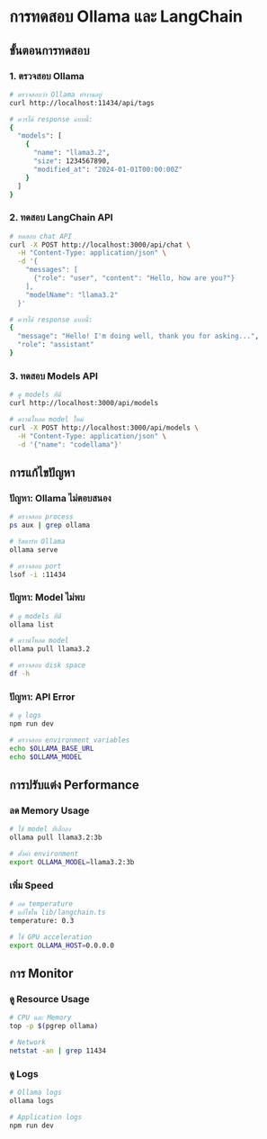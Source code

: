 # การทดสอบ Ollama และ LangChain

## ขั้นตอนการทดสอบ

### 1. ตรวจสอบ Ollama

```bash
# ตรวจสอบว่า Ollama ทำงานอยู่
curl http://localhost:11434/api/tags

# ควรได้ response แบบนี้:
{
  "models": [
    {
      "name": "llama3.2",
      "size": 1234567890,
      "modified_at": "2024-01-01T00:00:00Z"
    }
  ]
}
```

### 2. ทดสอบ LangChain API

```bash
# ทดสอบ chat API
curl -X POST http://localhost:3000/api/chat \
  -H "Content-Type: application/json" \
  -d '{
    "messages": [
      {"role": "user", "content": "Hello, how are you?"}
    ],
    "modelName": "llama3.2"
  }'

# ควรได้ response แบบนี้:
{
  "message": "Hello! I'm doing well, thank you for asking...",
  "role": "assistant"
}
```

### 3. ทดสอบ Models API

```bash
# ดู models ที่มี
curl http://localhost:3000/api/models

# ดาวน์โหลด model ใหม่
curl -X POST http://localhost:3000/api/models \
  -H "Content-Type: application/json" \
  -d '{"name": "codellama"}'
```

## การแก้ไขปัญหา

### ปัญหา: Ollama ไม่ตอบสนอง

```bash
# ตรวจสอบ process
ps aux | grep ollama

# รีสตาร์ท Ollama
ollama serve

# ตรวจสอบ port
lsof -i :11434
```

### ปัญหา: Model ไม่พบ

```bash
# ดู models ที่มี
ollama list

# ดาวน์โหลด model
ollama pull llama3.2

# ตรวจสอบ disk space
df -h
```

### ปัญหา: API Error

```bash
# ดู logs
npm run dev

# ตรวจสอบ environment variables
echo $OLLAMA_BASE_URL
echo $OLLAMA_MODEL
```

## การปรับแต่ง Performance

### ลด Memory Usage

```bash
# ใช้ model ที่เล็กลง
ollama pull llama3.2:3b

# ตั้งค่า environment
export OLLAMA_MODEL=llama3.2:3b
```

### เพิ่ม Speed

```bash
# ลด temperature
# แก้ไขใน lib/langchain.ts
temperature: 0.3

# ใช้ GPU acceleration
export OLLAMA_HOST=0.0.0.0
```

## การ Monitor

### ดู Resource Usage

```bash
# CPU และ Memory
top -p $(pgrep ollama)

# Network
netstat -an | grep 11434
```

### ดู Logs

```bash
# Ollama logs
ollama logs

# Application logs
npm run dev
```
